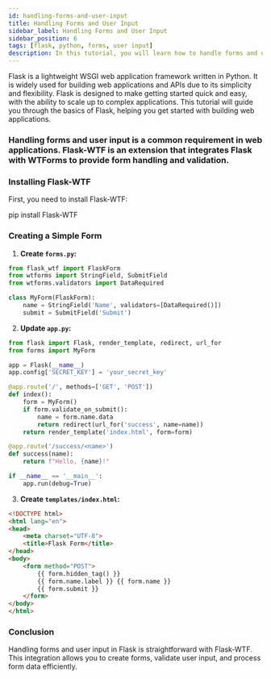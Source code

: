```yaml
---
id: handling-forms-and-user-input
title: Handling Forms and User Input
sidebar_label: Handling Forms and User Input
sidebar_position: 6
tags: [flask, python, forms, user input]
description: In this tutorial, you will learn how to handle forms and user input in Flask.
---
```


Flask is a lightweight WSGI web application framework written in Python. It is widely used for building web applications and APIs due to its simplicity and flexibility. Flask is designed to make getting started quick and easy, with the ability to scale up to complex applications. This tutorial will guide you through the basics of Flask, helping you get started with building web applications.

### Handling forms and user input is a common requirement in web applications. Flask-WTF is an extension that integrates Flask with WTForms to provide form handling and validation.

### Installing Flask-WTF
First, you need to install Flask-WTF:

pip install Flask-WTF

### Creating a Simple Form
1. **Create `forms.py`:**

```python
from flask_wtf import FlaskForm
from wtforms import StringField, SubmitField
from wtforms.validators import DataRequired

class MyForm(FlaskForm):
    name = StringField('Name', validators=[DataRequired()])
    submit = SubmitField('Submit')
```

2. **Update `app.py`:**
```python
from flask import Flask, render_template, redirect, url_for
from forms import MyForm

app = Flask(__name__)
app.config['SECRET_KEY'] = 'your_secret_key'

@app.route('/', methods=['GET', 'POST'])
def index():
    form = MyForm()
    if form.validate_on_submit():
        name = form.name.data
        return redirect(url_for('success', name=name))
    return render_template('index.html', form=form)

@app.route('/success/<name>')
def success(name):
    return f"Hello, {name}!"

if __name__ == '__main__':
    app.run(debug=True)
```

3. **Create `templates/index.html`:**
```html
<!DOCTYPE html>
<html lang="en">
<head>
    <meta charset="UTF-8">
    <title>Flask Form</title>
</head>
<body>
    <form method="POST">
        {{ form.hidden_tag() }}
        {{ form.name.label }} {{ form.name }}
        {{ form.submit }}
    </form>
</body>
</html>
```

### Conclusion

Handling forms and user input in Flask is straightforward with Flask-WTF. This integration allows you to create forms, validate user input, and process form data efficiently.